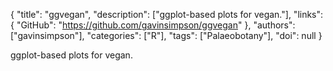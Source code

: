 {
  "title": "ggvegan",
  "description": ["ggplot-based plots for vegan."],
  "links": {
    "GitHub": "https://github.com/gavinsimpson/ggvegan"
  },
  "authors": ["gavinsimpson"],
  "categories": ["R"],
  "tags": ["Palaeobotany"],
  "doi": null
}

<!-- Generated by csv2md.R – do not edit by hand -->

ggplot-based plots for vegan.